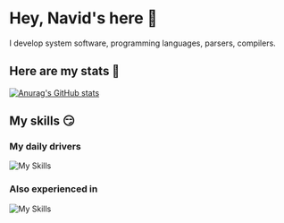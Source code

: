# Hey, Navid's here 👋
I develop system software, programming languages, parsers, compilers.

## Here are my stats 🚀
[![Anurag's GitHub stats](https://github-readme-stats.vercel.app/api?username=knavels)](https://github.com/anuraghazra/github-readme-stats)

## My skills 😏
### My daily drivers
![My Skills](https://skillicons.dev/icons?i=rust,ts,js,svelte,tailwind,phaser,shadcn)

### Also experienced in
![My Skills](https://skillicons.dev/icons?i=c,cpp,go,cs,python,unrealengine)
